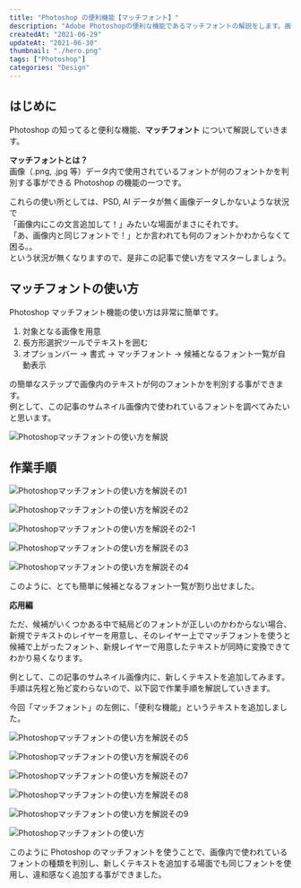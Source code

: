 ```yaml
---
title: "Photoshop の便利機能【マッチフォント】"
description: "Adobe Photoshopの便利な機能であるマッチフォントの解説をします。画像内で使われているテキストのフォントを判別できる便利な機能で使い方も簡単です。この記事では、マッチフォントの基本的な使い方から応用までを図を用いて解説していきます。Webデザインで役に立ちます。"
createdAt: "2021-06-29"
updateAt: "2021-06-30"
thumbnail: "./hero.png"
tags: ["Photoshop"]
categories: "Design"
---
```


## はじめに

Photoshop の知ってると便利な機能、**マッチフォント** について解説していきます。

**マッチフォントとは？**  
画像（.png, .jpg 等）データ内で使用されているフォントが何のフォントかを判別する事ができる Photoshop の機能の一つです。

これらの使い所としては、PSD, AI データが無く画像データしかないような状況で  
「画像内にこの文言追加して！」みたいな場面がまさにそれです。  
「あ、画像内と同じフォントで！」とか言われても何のフォントかわからなくて困る。。  
という状況が無くなりますので、是非この記事で使い方をマスターしましょう。

## マッチフォントの使い方

Photoshop マッチフォント機能の使い方は非常に簡単です。

1. 対象となる画像を用意
1. 長方形選択ツールでテキストを囲む
1. オプションバー → 書式 → マッチフォント → 候補となるフォント一覧が自動表示

の簡単なステップで画像内のテキストが何のフォントかを判別する事ができます。  
例として、この記事のサムネイル画像内で使われているフォントを調べてみたいと思います。

![Photoshopマッチフォントの使い方を解説](./hero.png)

## 作業手順

![Photoshopマッチフォントの使い方を解説その1](./step01.png)

![Photoshopマッチフォントの使い方を解説その2](./step02.png)

![Photoshopマッチフォントの使い方を解説その2-1](./step02-1.png)

![Photoshopマッチフォントの使い方を解説その3](./step03.png)

![Photoshopマッチフォントの使い方を解説その4](./step04.png)

このように、とても簡単に候補となるフォント一覧が割り出せました。

**応用編**

ただ、候補がいくつかある中で結局どのフォントが正しいのかわからない場合、新規でテキストのレイヤーを用意し、そのレイヤー上でマッチフォントを使うと候補で上がったフォント、新規レイヤーで用意したテキストが同時に変換できてわかり易くなります。

例として、この記事のサムネイル画像内に、新しくテキストを追加してみます。  
手順は先程と殆ど変わらないので、以下図で作業手順を解説していきます。

今回「マッチフォント」の左側に、「便利な機能」というテキストを追加しました。

![Photoshopマッチフォントの使い方を解説その5](./step05.png)

![Photoshopマッチフォントの使い方を解説その6](./step06.png)

![Photoshopマッチフォントの使い方を解説その7](./step07.png)

![Photoshopマッチフォントの使い方を解説その8](./step08.png)

![Photoshopマッチフォントの使い方を解説その9](./step09.png)

![Photoshopマッチフォントの使い方](./finish.png)

このように Photoshop のマッチフォントを使うことで、画像内で使われているフォントの種類を判別し、新しくテキストを追加する場面でも同じフォントを使用し、違和感なく追加する事ができました。
